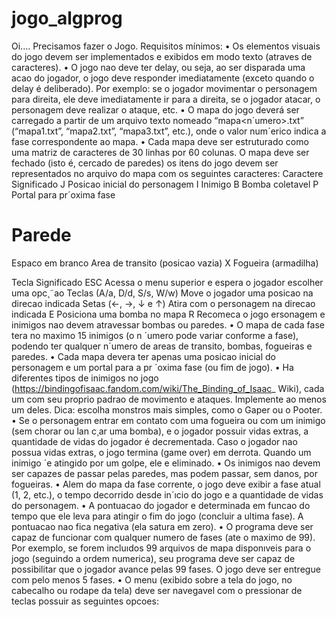 # jogo_algprog

Oi.... Precisamos fazer o Jogo.
Requisitos mínimos:
• Os elementos visuais do jogo devem ser implementados e exibidos em modo texto (atraves de caracteres).
• O jogo nao deve ter delay, ou seja, ao ser disparada uma acao do jogador, o jogo deve responder imediatamente
(exceto quando o delay é deliberado). Por exemplo: se o jogador movimentar o personagem para direita, ele
deve imediatamente ir para a direita, se o jogador atacar, o personagem deve realizar o ataque, etc.
• O mapa do jogo deverá ser carregado a partir de um arquivo texto nomeado “mapa<n´umero>.txt” (“mapa1.txt”,
“mapa2.txt”, “mapa3.txt”, etc.), onde o valor num´erico indica a fase correspondente ao mapa.
• Cada mapa deve ser estruturado como uma matriz de caracteres de 30 linhas por 60 colunas. O mapa deve ser
fechado (isto é, cercado de paredes)
os itens do jogo devem ser representados no arquivo do mapa com os seguintes caracteres:
Caractere Significado
J Posicao inicial do personagem
I Inimigo
B Bomba coletavel
P Portal para pr´oxima fase
# Parede
Espaco em branco Area de transito (posicao vazia)
X Fogueira (armadilha)

Tecla Significado
ESC Acessa o menu superior e espera o jogador escolher uma opc¸˜ao
Teclas (A/a, D/d, S/s, W/w)
Move o jogador uma posicao na direcao indicada
Setas (←, →, ↓ e ↑) Atira com o personagem na direcao indicada
E Posiciona uma bomba no mapa
R Recomeca o jogo
ersonagem e inimigos nao devem atravessar bombas ou paredes.
• O mapa de cada fase tera no maximo 15 inimigos (o n ´umero pode variar conforme a fase), podendo ter qualquer
n´umero de areas de transito, bombas, fogueiras e paredes.
• Cada mapa devera ter apenas uma posicao inicial do personagem e um portal para a pr ´oxima fase (ou fim de
jogo).
• Ha diferentes tipos de inimigos no jogo (https://bindingofisaac.fandom.com/wiki/The_Binding_of_Isaac_
Wiki), cada um com seu proprio padrao de movimento e ataques. Implemente ao menos um deles. Dica: escolha
monstros mais simples, como o Gaper ou o Pooter.
• Se o personagem entrar em contato com uma fogueira ou com um inimigo (sem chorar ou lan c¸ar uma bomba), e o
jogador possuir vidas extras, a quantidade de vidas do jogador é decrementada. Caso o jogador nao possua vidas
extras, o jogo termina (game over) em derrota. Quando um inimigo ´e atingido por um golpe, ele e eliminado.
• Os inimigos nao devem ser capazes de passar pelas paredes, mas podem passar, sem danos, por fogueiras.
• Alem do mapa da fase corrente, o jogo deve exibir a fase atual (1, 2, etc.), o tempo decorrido desde in´ıcio do
jogo e a quantidade de vidas do personagem.
• A pontuacao do jogador e determinada em funcao do tempo que ele leva para atingir o fim do jogo (concluir a
ultima fase). A pontuacao nao fica negativa (ela satura em zero).
• O programa deve ser capaz de funcionar com qualquer numero de fases (ate o maximo de 99). Por exemplo, se
forem incluıdos 99 arquivos de mapa disponıveis para o jogo (seguindo a ordem numerica), seu programa deve
ser capaz de possibilitar que o jogador avance pelas 99 fases. O jogo deve ser entregue com pelo menos 5 fases.
• O menu (exibido sobre a tela do jogo, no cabecalho ou rodape da tela) deve ser navegavel com o pressionar de
teclas possuir as seguintes opcoes:
